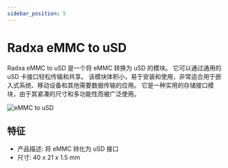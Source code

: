 ```yaml
---
sidebar_position: 5
---
```


# Radxa eMMC to uSD

Radxa eMMC to uSD 是一个将 eMMC 转换为 uSD 的模块。 它可以通过通用的 uSD 卡接口轻松传输和共享。 该模块体积小，易于安装和使用，非常适合用于嵌入式系统、移动设备和其他需要数据传输的应用。 它是一种实用的存储接口模块，由于其紧凑的尺寸和多功能性而被广泛使用。

![eMMC to uSD](/img/accessories/emmc-to-usd.webp)

## 特征

- 产品描述: 将 eMMC 转化为 uSD 接口
- 尺寸: 40 x 21 x 1.5 mm
